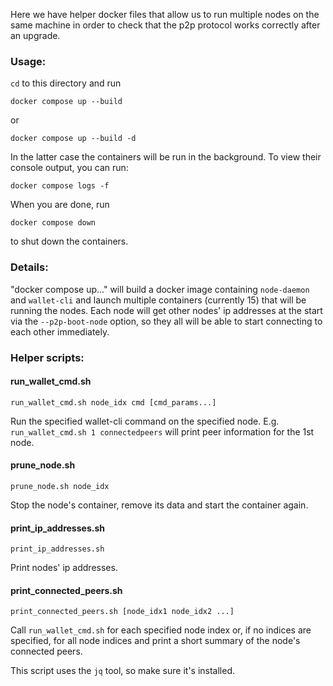 Here we have helper docker files that allow us to run multiple nodes on the same machine
in order to check that the p2p protocol works correctly after an upgrade.

### Usage:

`cd` to this directory and run
```
docker compose up --build
```
or
```
docker compose up --build -d
```
In the latter case the containers will be run in the background. To view their console output, you can run:
```
docker compose logs -f
```
When you are done, run
```
docker compose down
```
to shut down the containers.

### Details:

"docker compose up..." will build a docker image containing `node-daemon` and `wallet-cli` and launch multiple containers (currently 15) that will be running the nodes. Each node will get other nodes' ip addresses at the start via the `--p2p-boot-node` option, so they all will be able to start connecting to each other immediately.

### Helper scripts:
#### run_wallet_cmd.sh
```
run_wallet_cmd.sh node_idx cmd [cmd_params...]
```
Run the specified wallet-cli command on the specified node. E.g. `run_wallet_cmd.sh 1 connectedpeers` will print peer information for the 1st node.

#### prune_node.sh
```
prune_node.sh node_idx
```
Stop the node's container, remove its data and start the container again.

#### print_ip_addresses.sh
```
print_ip_addresses.sh
```
Print nodes' ip addresses.

#### print_connected_peers.sh
```
print_connected_peers.sh [node_idx1 node_idx2 ...]
```
Call `run_wallet_cmd.sh` for each specified node index or, if no indices are specified, for all node indices and print a short summary of the node's connected peers.

This script uses the `jq` tool, so make sure it's installed.

